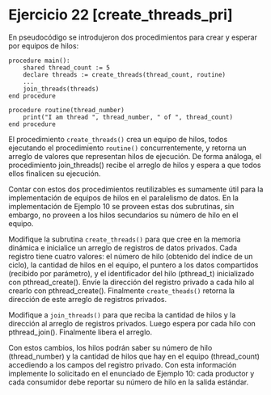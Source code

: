  # Ejercicio 22 [create_threads_pri]
 
En pseudocódigo se introdujeron dos procedimientos para crear y esperar por equipos de hilos:

    procedure main():
        shared thread_count := 5
        declare threads := create_threads(thread_count, routine)
        ...
        join_threads(threads)
    end procedure

    procedure routine(thread_number)
        print("I am thread ", thread_number, " of ", thread_count)
    end procedure

El procedimiento `create_threads()` crea un equipo de hilos, todos ejecutando el procedimiento `routine()` concurrentemente, y retorna un arreglo de valores que representan hilos de ejecución. De forma análoga, el procedimiento join_threads() recibe el arreglo de hilos y espera a que todos ellos finalicen su ejecución.

Contar con estos dos procedimientos reutilizables es sumamente útil para la implementación de equipos de hilos en el paralelismo de datos. En la implementación de Ejemplo 10 se proveen estas dos subrutinas, sin embargo, no proveen a los hilos secundarios su número de hilo en el equipo.

Modifique la subrutina `create_threads()` para que cree en la memoria dinámica e inicialice un arreglo de registros de datos privados. Cada registro tiene cuatro valores: el número de hilo (obtenido del índice de un ciclo), la cantidad de hilos en el equipo, el puntero a los datos compartidos (recibido por parámetro), y el identificador del hilo (pthread_t) inicializado con pthread_create(). Envíe la dirección del registro privado a cada hilo al crearlo con pthread_create(). Finalmente `create_theads()` retorna la dirección de este arreglo de registros privados.

Modifique a `join_threads()` para que reciba la cantidad de hilos y la dirección al arreglo de registros privados. Luego espera por cada hilo con pthread_join(). Finalmente libera el arreglo.

Con estos cambios, los hilos podrán saber su número de hilo (thread_number) y la cantidad de hilos que hay en el equipo (thread_count) accediendo a los campos del registro privado. Con esta información implemente lo solicitado en el enunciado de Ejemplo 10: cada productor y cada consumidor debe reportar su número de hilo en la salida estándar.
